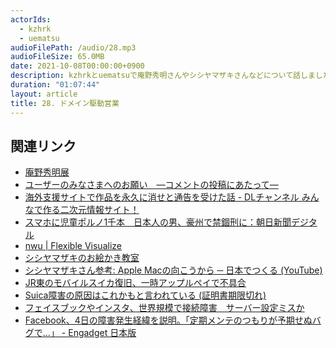 ```yaml
---
actorIds:
  - kzhrk
  - uematsu
audioFilePath: /audio/28.mp3
audioFileSize: 65.0MB
date: 2021-10-08T00:00:00+0900
description: kzhrkとuematsuで庵野秀明さんやシシヤマザキさんなどについて話しました。
duration: "01:07:44"
layout: article
title: 28. ドメイン駆動営業
---
```


<!-- prettier-ignore-start -->

## 関連リンク

- [庵野秀明展](https://www.annohideakiten.jp/)
- [ユーザーのみなさまへのお願い　―コメントの投稿にあたって―](https://news.yahoo.co.jp/newshack/information/20211002.html)
- [海外支援サイトで作品を永久に消せと通告を受けた話 - DLチャンネル みんなで作る二次元情報サイト！](https://ch.dlsite.com/matome/148086)
- [スマホに児童ポルノ1千本　日本人の男、豪州で禁錮刑に：朝日新聞デジタル](https://www.asahi.com/articles/ASN5W3K6MN5WUHBI00F.html)
- [nwu \| Flexible Visualize](https://nwu.jp/)
- [シシヤマザキのお絵かき教室](https://community.camp-fire.jp/projects/view/288325)
- [シシヤマザキさん参考: Apple Macの向こうから ─ 日本でつくる \(YouTube\)](https://youtu.be/ITUUimJD894)
- [JR東のモバイルスイカ復旧、一時アップルペイで不具合](https://digital.asahi.com/articles/ASPB55WZ8PB5UTIL03H.html)
- [Suica障害の原因はこれかもと言われている \(証明書期限切れ\)](https://japan.zdnet.com/article/35177496/)
- [フェイスブックやインスタ、世界規模で接続障害　サーバー設定ミスか](https://digital.asahi.com/articles/ASPB52R54PB5UHBI006.html)
- [Facebook、4日の障害発生経緯を説明。「定期メンテのつもりが予期せぬバグで…」 - Engadget 日本版](https://japanese.engadget.com/why-facebook-went-down-for-6-hours-032058801.html)

<!-- prettier-ignore-end -->
